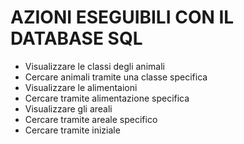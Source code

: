 # AZIONI ESEGUIBILI CON IL DATABASE SQL

- Visualizzare le classi degli animali
- Cercare animali tramite una classe specifica
- Visualizzare le alimentaioni
- Cercare tramite alimentazione specifica
- Visualizzare gli areali
- Cercare tramite areale specifico
- Cercare tramite iniziale